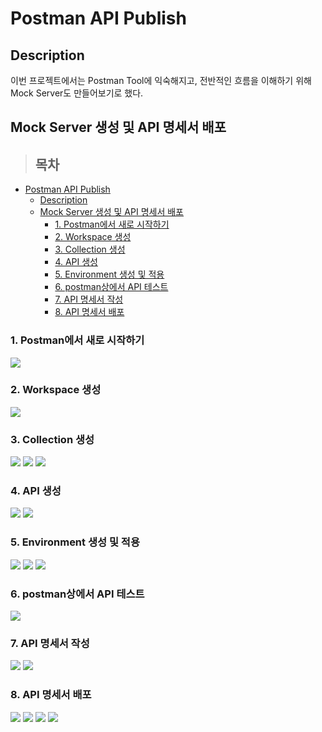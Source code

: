 # Postman API Publish

## Description

이번 프로젝트에서는 Postman Tool에 익숙해지고, 전반적인 흐름을 이해하기 위해 Mock Server도 만들어보기로 했다.

## Mock Server 생성 및 API 명세서 배포

> ## 목차

- [Postman API Publish](#postman-api-publish)
  - [Description](#description)
  - [Mock Server 생성 및 API 명세서 배포](#mock-server-생성-및-api-명세서-배포)
    - [1. Postman에서 새로 시작하기](#1-postman에서-새로-시작하기)
    - [2. Workspace 생성](#2-workspace-생성)
    - [3. Collection 생성](#3-collection-생성)
    - [4. API 생성](#4-api-생성)
    - [5. Environment 생성 및 적용](#5-environment-생성-및-적용)
    - [6. postman상에서 API 테스트](#6-postman상에서-api-테스트)
    - [7. API 명세서 작성](#7-api-명세서-작성)
    - [8. API 명세서 배포](#8-api-명세서-배포)

### 1. Postman에서 새로 시작하기

<img src='./postman_picture/00. Postman 새로 시작.png'/>

### 2. Workspace 생성

<img src='./postman_picture/01. 워크스페이스생성.png'/>

### 3. Collection 생성

<img src='./postman_picture/02. 컬렉션 생성.png'/>
<img src='./postman_picture/03. 컬렉션 옵션설정.png'/>
<img src='./postman_picture/04. 컬렉션 옵션설정02.png'/>

### 4. API 생성

<img src='./postman_picture/05. 컬렉션 내부 API 이름 및 path 설정.png'/>
<img src='./postman_picture/06. API query params 설정 및 응답값 설정.png'/>

### 5. Environment 생성 및 적용

<img src='./postman_picture/07. Environment 설정.png'/>
<img src='./postman_picture/08. Environment  변수설정.png'/>
<img src='./postman_picture/09. 컬렉션 환결설정.png'/>

### 6. postman상에서 API 테스트

<img src='./postman_picture/10. API Test.png'/>

### 7. API 명세서 작성

<img src='./postman_picture/11. API 명세서 작성.png'/>
<img src='./postman_picture/12. API 명세서 작성02.png'/>

### 8. API 명세서 배포

<img src='./postman_picture/13. API 명세서 배포.png'/>
<img src='./postman_picture/14. API Environmemt 설정 및 스타일링.png'/>
<img src='./postman_picture/15. API 명세서 미리보기 및 배포.png'/>
<img src='./postman_picture/16. API 명세서 정보 확인.png'/>
